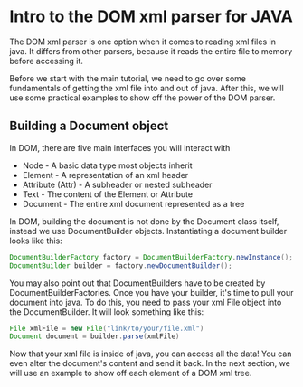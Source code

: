 # Intro to the DOM xml parser for JAVA

The DOM xml parser is one option when it comes to reading xml files in java. It differs from other parsers, because it reads the entire file to memory before accessing it.

Before we start with the main tutorial, we need to go over some fundamentals of getting the xml file into and out of java. After this, we will use some practical examples to show off the power of the DOM parser.

## Building a Document object

In DOM, there are five main interfaces you will interact with

- Node - A basic data type most objects inherit
- Element - A representation of an xml header
- Attribute (Attr) - A subheader or nested subheader
- Text - The content of the Element or Attribute
- Document - The entire xml document represented as a tree

In DOM, building the document is not done by the Document class itself, instead we use DocumentBuilder objects. Instantiating a document builder looks like this:

```java
DocumentBuilderFactory factory = DocumentBuilderFactory.newInstance();
DocumentBuilder builder = factory.newDocumentBuilder();
```

You may also point out that DocumentBuilders have to be created by DocumentBuilderFactories. Once you have your builder, it's time to pull your document into java. To do this, you need to pass your xml File object into the DocumentBuilder. It will look something like this:

```java
File xmlFile = new File("link/to/your/file.xml")
Document document = builder.parse(xmlFile)
```

Now that your xml file is inside of java, you can access all the data! You can even alter the document's content and send it back. In the next section, we will use an example to show off each element of a DOM xml tree.
